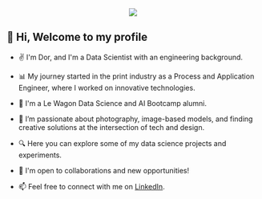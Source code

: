 
<div align="center">
  <img src="https://c.tenor.com/IdyfGO5EewIAAAAC/hi-hello.gif">
</div>

## 👋 Hi, Welcome to my profile

- ✌️ I'm Dor, and I'm a Data Scientist with an engineering background.

- 📊 My journey started in the print industry as a Process and Application Engineer, where I worked on innovative technologies.

- 🚀 I'm a Le Wagon Data Science and AI Bootcamp alumni.

- 📸 I’m passionate about photography, image-based models, and finding creative solutions at the intersection of tech and design.

- 🔍 Here you can explore some of my data science projects and experiments.

- 🤝 I'm open to collaborations and new opportunities!

- 📫 Feel free to connect with me on [LinkedIn](https://www.linkedin.com/in/dor-weinberger/).

